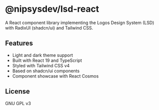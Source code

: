 # @nipsysdev/lsd-react

A React component library implementing the Logos Design System (LSD) with RadixUI (shadcn/ui) and Tailwind CSS.

## Features

- Light and dark theme support
- Built with React 19 and TypeScript
- Styled with Tailwind CSS v4
- Based on shadcn/ui components
- Component showcase with React Cosmos

## License

GNU GPL v3